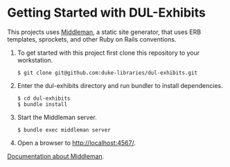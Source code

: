 Getting Started with DUL-Exhibits
====================

This projects uses [Middleman](https://middlemanapp.com), a static site generator, that uses ERB templates, sprockets, and other Ruby on Rails conventions.

1. To get started with this project first clone this repository to your workstation.

    ```
    $ git clone git@github.com:duke-libraries/dul-exhibits.git
    ```

2. Enter the dul-exhibits directory and run bundler to install dependencies.

    ```
    $ cd dul-exhibits
    $ bundle install
    ```

3. Start the Middleman server.

    ```
    $ bundle exec middleman server
    ```

4. Open a browser to [http://localhost:4567/](http://localhost:4567/).


[Documentation about Middleman](https://middlemanapp.com/basics/directory-structure/).